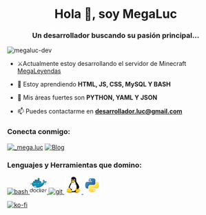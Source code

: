 <h1 align="center">Hola 👋, soy MegaLuc</h1>
<h3 align="center">Un desarrollador buscando su pasión principal...</h3>

<p align="left"> <img src="https://komarev.com/ghpvc/?username=megaluc-dev&label=Visitas&color=09bb27&style=plastic" alt="megaluc-dev" /> </p>

- ⚔️Actualmente estoy desarrollando el servidor de Minecraft [MegaLeyendas](http://www.megaleyendas.com)

- 🌱 Estoy aprendiendo **HTML, JS, CSS, MySQL Y BASH**

- 💬 Mis áreas fuertes son **PYTHON, YAML Y JSON**

- 📫 Puedes contactarme en **desarrollador.luc@gmail.com**

<h3 align="left">Conecta conmigo:</h3>
<p align="left">
<a href="https://instagram.com/_mega.luc" target="blank"><img align="center" src="https://raw.githubusercontent.com/rahuldkjain/github-profile-readme-generator/master/src/images/icons/Social/instagram.svg" alt="_mega.luc" height="40" width="40" /></a>
<a href="https://www.megaluc.dev/" target="blank"><img align="center" src="https://cdn-icons-png.flaticon.com/256/3669/3669967.png" alt="Blog" height="40" width="40" /></a> </p>

<h3 align="left">Lenguajes y Herramientas que domino:</h3>
<p align="left"> <a href="https://www.gnu.org/software/bash/" target="_blank" rel="noreferrer"> <img src="https://www.vectorlogo.zone/logos/gnu_bash/gnu_bash-icon.svg" alt="bash" width="40" height="40"/> </a> <a href="https://www.docker.com/" target="_blank" rel="noreferrer"> <img src="https://raw.githubusercontent.com/devicons/devicon/master/icons/docker/docker-original-wordmark.svg" alt="docker" width="40" height="40"/> </a> <a href="https://git-scm.com/" target="_blank" rel="noreferrer"> <img src="https://www.vectorlogo.zone/logos/git-scm/git-scm-icon.svg" alt="git" width="40" height="40"/> </a> <a href="https://www.linux.org/" target="_blank" rel="noreferrer"> <img src="https://raw.githubusercontent.com/devicons/devicon/master/icons/linux/linux-original.svg" alt="linux" width="40" height="40"/> </a> <a href="https://www.python.org" target="_blank" rel="noreferrer"> <img src="https://raw.githubusercontent.com/devicons/devicon/master/icons/python/python-original.svg" alt="python" width="40" height="40"/> </a> </p>

[![ko-fi](https://ko-fi.com/img/githubbutton_sm.svg)](https://ko-fi.com/P5P619A2C7)

